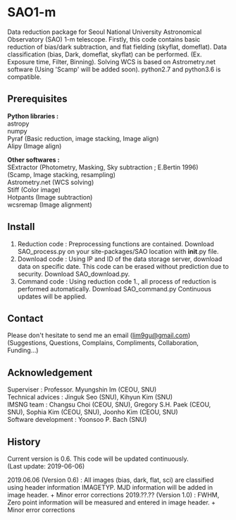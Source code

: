 SAO1-m
=============
Data reduction package for Seoul National University Astronomical Observatory (SAO) 1-m telescope. Firstly, this code contains basic reduction of bias/dark subtraction, and flat fielding (skyflat, domeflat). Data classification (bias, Dark, domeflat, skyflat) can be performed. (Ex. Exposure time, Filter, Binning). Solving WCS is based on Astrometry.net software (Using 'Scamp' will be added soon). python2.7 and python3.6 is compatible.   


Prerequisites
-------------  
**Python libraries :**  
astropy  
numpy  
Pyraf (Basic reduction, image stacking, Image align)  
Alipy (Image align)  

**Other softwares :**  
SExtractor (Photometry, Masking, Sky subtraction ; E.Bertin 1996)  
(Scamp, Image stacking, resampling)    
Astrometry.net (WCS solving)  
Stiff (Color image)  
Hotpants (Image subtraction)  
wcsremap (Image alignment)  

Install
-------------
1. Reduction code : Preprocessing functions are contained. Download SAO_process.py on your site-packages/SAO location with __init__.py file.
2. Download code : Using IP and ID of the data storage server, download data on specific date. This code can be erased without prediction due to security. Download SAO_download.py.  
3. Command code : Using reduction code 1., all process of reduction is performed automatically. Download SAO_command.py 
Continuous updates will be applied.

Contact
-------------
Please don't hesitate to send me an email (lim9gu@gmail.com)  
(Suggestions, Questions, Complains, Compliments, Collaboration, Funding...)

Acknowledgement
------------- 
Superviser : Professor. Myungshin Im (CEOU, SNU)  
Technical advices : Jinguk Seo (SNU), Kihyun Kim (SNU)  
IMSNG team : Changsu Choi (CEOU, SNU), Gregory S.H. Paek (CEOU, SNU), Sophia Kim (CEOU, SNU), Joonho Kim (CEOU, SNU)  
Software development : Yoonsoo P. Bach (SNU)

History
-------------
Current version is 0.6. This code will be updated continuously.   
(Last update: 2019-06-06)

2019.06.06 (Version 0.6) : All images (bias, dark, flat, sci) are classified using header information IMAGETYP. MJD information will be added in image header. + Minor error corrections
2019.??.?? (Version 1.0) : FWHM, Zero point information will be measured and entered in image header. + Minor error corrections
